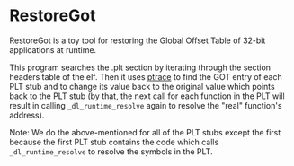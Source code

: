 # RestoreGot
RestoreGot is a toy tool for restoring the Global Offset Table of 32-bit applications at runtime.

This program searches the .plt section by iterating through the section headers table of the elf.
Then it uses [ptrace](https://man7.org/linux/man-pages/man2/ptrace.2.html) to find the GOT entry of each PLT stub and to change its value back to the original
value which points back to the PLT stub (by that, the next call for each function in the PLT will result in calling `_dl_runtime_resolve` again
to resolve the "real" function's address).

Note: We do the above-mentioned for all of the PLT stubs except the first because the first PLT stub contains the code which calls `_dl_runtime_resolve` to resolve
the symbols in the PLT. 

